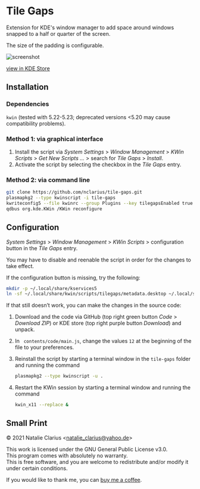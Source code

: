 # Tile Gaps

Extension for KDE's window manager to add space around windows snapped to a half or quarter of the screen.

The size of the padding is configurable.

![screenshot](screenshot_.gif)

[view in KDE Store](https://www.pling.com/p/1619642/)


## Installation

### Dependencies

`kwin` (tested with 5.22-5.23; deprecated versions <5.20 may cause compatibility problems).

### Method 1: via graphical interface

1. Install the script via *System Settings* > *Window Management* > *KWin Scripts* > *Get New Scripts …* > search for *Tile Gaps* > *Install*.
2. Activate the script by selecting the checkbox in the *Tile Gaps* entry.

### Method 2: via command line

```bash
git clone https://github.com/nclarius/tile-gaps.git
plasmapkg2 --type kwinscript -i tile-gaps
kwriteconfig5 --file kwinrc --group Plugins --key tilegapsEnabled true
qdbus org.kde.KWin /KWin reconfigure
```

## Configuration

*System Settings* > *Window Management* > *KWin Scripts* > configuration button in the *Tile Gaps* entry.

You may have to disable and reenable the script in order for the changes to take effect.

If the configuration button is missing, try the following:

````bash
mkdir -p ~/.local/share/kservices5
ln -sf ~/.local/share/kwin/scripts/tilegaps/metadata.desktop ~/.local/share/kservices5/tilegaps.desktop
````

If that still doesn’t work, you can make the changes in the source code:

1. Download and the code via GitHub (top right green button *Code* > *Download ZIP*) or KDE store (top right purple button *Download*) and unpack.
2. In ` contents/code/main.js`, change the values `12` at the beginning of the file to your preferences.
3. Reinstall the script by starting a terminal window in the `tile-gaps` folder and running the command

    ```bash
    plasmapkg2 --type kwinscript -u .
    ```

4. Restart the KWin session by starting a terminal window and running the command

   ````bash
   kwin_x11 --replace &
   ````
   
## Small Print

© 2021 Natalie Clarius \<natalie_clarius@yahoo.de\>

This work is licensed under the GNU General Public License v3.0.  
This program comes with absolutely no warranty.  
This is free software, and you are welcome to redistribute and/or modify it under certain conditions.  

If you would like to thank me, you can [buy me a coffee](https://www.paypal.com/donate?hosted_button_id=7LUUJD83BWRM4).


